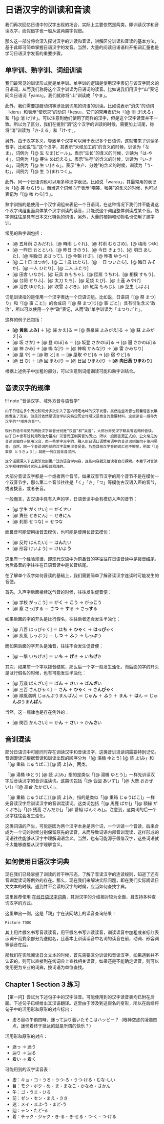 # 日语汉字的训读和音读

我们再次回忆日语中的汉字出现的场合，实际上主要依然是两类，即训读汉字和音读汉字，而假借字也一般从这两类字假借。

那么这一部分将会深入探讨汉字的训读和音读，讲解区分训读和音读的基本方法，基于此即可简单掌握日语汉字的发音。当然，大量的阅读日语语料开拓词汇量也是学习日语汉字发音的重要步骤。

## 单字训、熟字训、词组训读

我们最常见的训读形式就是单字训。单字训的逻辑是使用汉字表记与该汉字同义的日语词，从而我们称将这个汉字训读为日语词的读音。比如说我们用汉字“山”表记同义日语词「yama」，我们就称将“山”训读成「やま」。

此外，我们需要提醒动词等涉及到词尾的词语的训读。比如说表示“消失”的动词「kieru」和表示“使熄灭”的动词「kesu」，它们的常用表记为「[@ 消 き]える」和「[@ 消 け]す」。可以注意到他们使用了同样的汉字，但是这个汉字读音并不一致。所以为了区分，我们在提到“消”这个汉字的训读的时候，需要加上词尾，称将“消”训读为「き‐える」和「け‐す」。

另外，由于汉字多义，导致单个汉字可以用于表记多个日语词，这就带来了训读多音字。比如说“生”这个汉字，其表示“未经加工的”的含义的时候，训读为「なま」，词例为「[@ 生 なま]ビール」。表示“生长”的含义的时候，训读为「は‐やす」，词例为「[@ 芽生 めば]える」。表示“生存”的含义的时候，训读为「い‐きる」，词例为「[@ 生 い]きる」。表示“生产、分娩”的含义的时候，训读为「う‐む」，词例为「[@ 生 う]まれつく」。

此外，同一个日语词也可以用多种汉字表记。比如说「warau」，其最常用的表记为「[@ 笑 わら]う」。而当这个词倾向于表示“嘲笑、嗤笑”的含义的时候，也可以表记为「[@ 嗤 わら]う」。

熟字训指的是使用一个汉字词组来表记一个日语词，在这种情况下我们并不能说这个汉字词组里面具体某个汉字训读的读音，只能说这个词组整体训读成某个音。熟字训往往是具有日本文化特色的词语，另外，大量的植物和动物名也使用了熟字训。

常见的熟字训包括：

- [@ 五月雨 さみだれ]、[@ 時雨 しぐれ]、[@ 村雨 むらさめ]、[@ 梅雨 つゆ]
- [@ 一昨日 おととい]、[@ 昨日 きのう]、[@ 今日 きょう]、[@ 明日 あした]、[@ 明後日 あさって]、[@ 今朝 けさ]、[@ 昨夜 ゆうべ]
- [@ 二十日 はつか]、[@ 二十歳 はたち]、[@ 一日 ついたち]、[@ 晦日 みそか]、[@ 一人 ひとり]、[@ 二人 ふたり]
- [@ 田舎 いなか]、[@ 玩具 おもちゃ]、[@ 団扇 うちわ]、[@ 相撲 すもう]、[@ 台詞 せりふ]、[@ 太刀 たち]、[@ 足袋 たび]、[@ 土産 みやげ]
- [@ 浴衣 ゆかた]、[@ 吹雪 ふぶき]、[@ 紅葉 もみじ]、[@ 芝生 しばふ]

词组训读指的是使用一个汉字表达一个日语词组。比如说，日语词「[@ 祭 まつ]り」和「[@ 事 こと]」的合成词「[@ 祭 まつ]り[@ 事 ごと]」具有衍生含义“政治”，所以可以使用一个字“政”表记，从而“政”单字训读为「まつりごと」。

这样的例子还包括：

- **[@ 黄泉 よみ]** ＋ [@ 帰 かえ]る ＝ [@ 黄泉帰 よみがえ]る → [@ 蘇 よみがえ]る
- [@ 坂 さか] ＋ [@ 登 のぼ]る ＝ [@ 坂登 さかのぼ]る → [@ 遡 さかのぼ]る
- [@ 神 かみ] ＋ [@ 鳴 な]り ＝ [@ 神鳴 かみな]り → [@ 雷 かみなり]
- [@ 屋 や] ＋ [@ 取 と]る ＝ [@ 屋取 やど]る → [@ 宿 やど]る
- [@ 日 ひ] ＋ [@ 回 まわ]り ＝ [@ 日回 ひまわ]り → **[@ 向日葵 ひまわり]**

根据上述例子中加粗的部分，可以注意到词组训读可能和熟字训结合。

## 音读汉字的规律

!!! note "音读汉字、域外方音与语音学"

    由于日语在多个历史阶段分多批引入了国内特定地域的汉字发音，虽然这些发音也随着语言发展而发生了流变，但是其依然是语音学研究特定历史时期汉语发音的重要材料，这些读音一般称为汉字的**域外方音**。

    现代日语中常见的两批汉字读音分别是“汉音”和“吴音”，大部分常见汉字都具有这两种音读。由于日本曾有过利用政治力量推广汉音而压制吴音的历史，所以一般而言更正式的、公文常见的音读词偏向于使用汉音，而一些单字双字的、融入到日语口语惯用语中的音读词则偏向于使用吴音。当然，同一个音读词内部的汉字混用汉音吴音，乃至其他汉字音的词汇也不鲜见，例如「[@ 東京 とうきょう]」就是一例汉音吴音混用。

    这个话题深入下去就涉及到更广泛的语音学内容，这些内容就交给读者自行探索。本章节对音读汉字规律的探讨实际上是极其粗浅的。

大部分音读汉字都是一个或者两个音节。如果双音节汉字的两个音节不是在模仿一个双音节字，那么第二个音节往往是「く」「き」「つ」等模仿古汉语入声的音节，或者拨音，或者长音。

一般而言，古汉语中具有入声的字，日语音读中会有模仿入声的音节：

- [@ 学生 がくせい] ＝ が**く**せい
- [@ 責任 せきにん] ＝ せ**き**にん
- [@ 刹那 せつな] ＝ せ**つ**な

而鼻音可能使用拨音去模仿，也可能是使用长音去模仿：

- [@ 反対 はんたい] ＝ は**ん**たい
- [@ 形容 けいよう] ＝ け**い**よ**う**

这里有一个经验规律，即现代汉语中为前鼻音的字往往在日语音读中是拨音结尾，为后鼻音的字往往在日语音读中是长音结尾。

在了解单个汉字如何音读的基础上，我们需要简单了解音读汉字连读时可能发生的音便。

首先，入声字后面接续送气音的时候，往往发生促音便：

- [@ 学校 がっこう] ＝ が**く** ＋ **こ**う → が**っこ**う
- [@ 察 さっ]する ＝ さ**つ** ＋ **す**る → さ**っす**る

如果后面的字的开头是は行假名，往往后者还会发生半浊化：

- [@ 八百 はっぴゃく] ＝ は**ち** ＋ **ひゃ**く → **はっぴ**ゃく
- [@ 疾風 しっぷう] ＝ し**つ** ＋ **ふ**う → **しっぷ**う

而如果后面的字开头是浊音，往往不会发生促音便：

- [@ 一撃 いちげき] ＝ い**ち** ＋ **げ**き → い**ちげ**き

其次，如果前一个字以拨音结尾，那么后一个字一般发生浊化，而后面的字的开头是は行假名的时候，也有可能发生半浊化：

- [@ 万歳 ばんざい] ＝ ば**ん** ＋ **さ**い → ば**んざ**い
- [@ 三百 さんびゃく] ＝ さ**ん** ＋ **ひゃ**く → さ**んびゃ**く
- [@ 順風満帆 じゅんぷうまんぱん] ＝ じゅ**ん** ＋ **ふ**う ＋ ま**ん** ＋ **は**ん ＝ じゅ**んぷ**うま**んぱ**ん

当然，这一规律也是存在例外的：

- [@ 関西 かんさい] ＝ か**ん** ＋ **さ**い → か**んさ**い

## 音训混读

部分日语词中可能同时存在训读汉字和音读汉字，这类音训混读词需要特别记忆。音训混读词根据音读和训读出现的顺序分为「[@ 湯桶 ゆとう] [@ 読 よ]み」和「[@ 重箱 じゅうばこ] [@ 読 よ]み」两类。

「[@ 湯桶 ゆとう] [@ 読 よ]み」指的是类似「[@ 湯桶 ゆとう]」一样先训读汉字后音读汉字的音训混读词。这类词包括「[@ 合図 あいず]」「[@ 大勢 おおぜい]」「[@ 高台 たかだい]」。

「[@ 重箱 じゅうばこ] [@ 読 よ]み」指的是类似「[@ 重箱 じゅうばこ]」一样先音读汉字后训读汉字的音训混读词。这类词包括「[@ 馬鹿 ばか]」「[@ 額縁 がくぶち]」「[@ 残高 ざんだか]」「[@ 番組 ばんぐみ]」。注意到，这类词的后一个汉字往往会发生浊化。

这类词语的产生，可能是因为两个汉字本身是两个词，一个训读一个音读，后来合成为一个词的时候分别保留原先的读音，从而导致词语内部音训混读，这样形成的词语往往能够从汉字中理解词语含义。当然，也有可能源于假借汉字，这些词语就不太能够直接从汉字理解含义。

## 如何使用日语汉字词典

现在我们已经掌握了训读的若干种形态，了解了音读汉字的连读规则，知道了还有音训混读词等例外的存在。那么，现在我们来解决实际问题，即在我们实际阅读日文文本的时候，遇到并不会读的汉字的时候，应当如何查找字典。

这里推荐使用 [在线日语汉字词典](https://kanjitisiki.com/)，其对汉字的介绍相对较为全面，且支持多种查询汉字的方式。

这里举出一例，这是「親」字在该网站上的读音查询结果：

`Picture TODO`
 
其上用片假名书写音读读音，用平假名书写训读读音，训读读音中加粗或者标红表示词干而剩余部分为送假名，且基本上训读读音中名词的读音在前，动词、形容词等读音在后。

那我们在实际阅读日文文本的时候，首先需要区分训读和音读汉字，如果遇到并不认识的，则可以直接到在线词典上查找相关读音，如果还是不能确定读音，则可以使用更为专业的词典，按词语为单位查找。

## Chapter 1 Section 3 练习

【第一问】尝试为下述句子中的汉字注音。可能使用到的汉字读音表均已附在后面。下述句子已经给出其汉语翻译。这里由于涉及到送假名的变形，所以在后续将句子中的活用形和原形的对应标出：

- 虚ろ目の午前四時、迷って辿り着いたそこはハッピー？（眼神空虚的凌晨四点，迷惘着终于抵达的就是所谓的快乐？）

活用形和原形的对应：

- 迷っ → 迷う
- 辿り → 辿る
- 着い → 着く

可能用到的汉字读音表：

- 虚：キョ・コ・うろ・うつ‐ろ・うつ‐ける・むな‐しい
- 目：モク・ボク・め・ま・まなこ・かなめ・さかん
- 午：ゴ・うま・ひる
- 前：ゼン・セン・まえ・さき
- 迷：メイ・まよ‐う・まど‐う
- 辿：テン・たど‐る
- 着：チャク・ジャク・き‐る・き‐せる・つ‐く・つ‐ける